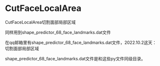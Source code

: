 # CutFaceLocalArea
CutFaceLocalArea切割面部局部区域

同样用到shape_predictor_68_face_landmarks.dat文件

在qq邮箱里有shape_predictor_68_face_landmarks.dat文件，2022.10.2这天：切割面部局部区域

shape_predictor_68_face_landmarks.dat文件是和这些py文件同级目录。
